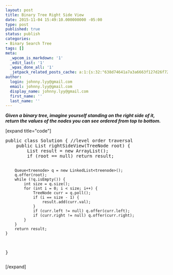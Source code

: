 ```yaml
---
layout: post
title: Binary Tree Right Side View
date: 2015-11-04 15:49:10.000000000 -05:00
type: post
published: true
status: publish
categories:
- Binary Search Tree
tags: []
meta:
  _wpcom_is_markdown: '1'
  _edit_last: '1'
  _wpas_done_all: '1'
  _jetpack_related_posts_cache: a:1:{s:32:"638d74641a7a3a6663f127d26f72250b";a:2:{s:7:"expires";i:1467904998;s:7:"payload";a:3:{i:0;a:1:{s:2:"id";i:258;}i:1;a:1:{s:2:"id";i:278;}i:2;a:1:{s:2:"id";i:256;}}}}
author:
  login: johnny.lyy@gmail.com
  email: johnny.lyy@gmail.com
  display_name: johnny.lyy@gmail.com
  first_name: ''
  last_name: ''
---
```

<p><strong><em>Given a binary tree, imagine yourself standing on the right side of it, return the values of the nodes you can see ordered from top to bottom.</em></strong></p>
<p>[expand title="code"]</p>
<pre>
public class Solution { //level order traversal
    public List<integer> rightSideView(TreeNode root) {
        List<integer> result = new ArrayList<integer>();
        if (root == null) return result;
        
        Queue<treenode> q = new LinkedList<treenode>();
        q.offer(root);
        while (!q.isEmpty()) {
            int size = q.size();
            for (int i = 0; i < size; i++) {
                TreeNode curr = q.poll();
                if (i == size - 1) {
                    result.add(curr.val);
                }
                if (curr.left != null) q.offer(curr.left);
                if (curr.right != null) q.offer(curr.right);
            }
        }
        return result;
    }
}
</treenode></treenode></integer></integer></integer></pre>
<p>[/expand]</p>
